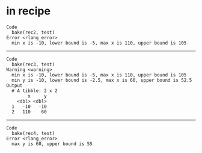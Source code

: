 # in recipe

    Code
      bake(rec2, test)
    Error <rlang_error>
      min x is -10, lower bound is -5, max x is 110, upper bound is 105

---

    Code
      bake(rec3, test)
    Warning <warning>
      min x is -10, lower bound is -5, max x is 110, upper bound is 105
      min y is -10, lower bound is -2.5, max x is 60, upper bound is 52.5
    Output
      # A tibble: 2 x 2
            x     y
        <dbl> <dbl>
      1   -10   -10
      2   110    60

---

    Code
      bake(rec4, test)
    Error <rlang_error>
      max y is 60, upper bound is 55

